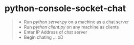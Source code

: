 # python-console-socket-chat

> - Run *python server.py* on a machine as a chat server
> - Run *python client.py* on any machine as clients
> - Enter IP Address of chat server
> - Begin chating ... xD
